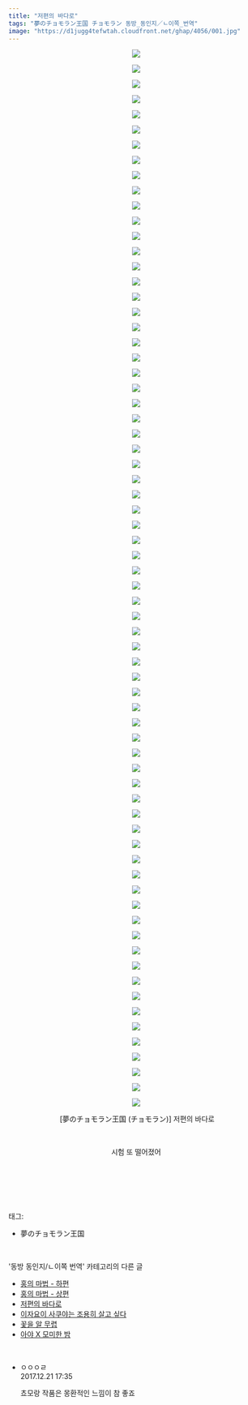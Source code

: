 ```yaml
---
title: "저편의 바다로"
tags: "夢のチョモラン王国 チョモラン 동방_동인지／ㄴ이쪽_번역"
image: "https://d1jugg4tefwtah.cloudfront.net/ghap/4056/001.jpg"
---
```

<div class="article">
<p style="text-align: center; clear: none; float: none;"><img src="{{ site.imgserver11 }}/ghap/4056/001.jpg"/></p>
<p style="text-align: center; clear: none; float: none;"><img src="{{ site.imgserver11 }}/ghap/4056/002.jpg"/></p>
<p style="text-align: center; clear: none; float: none;"><img src="{{ site.imgserver11 }}/ghap/4056/003.jpg"/></p>
<p style="text-align: center; clear: none; float: none;"><img src="{{ site.imgserver11 }}/ghap/4056/004.jpg"/></p>
<p style="text-align: center; clear: none; float: none;"><img src="{{ site.imgserver11 }}/ghap/4056/005.jpg"/></p>
<p style="text-align: center; clear: none; float: none;"><img src="{{ site.imgserver11 }}/ghap/4056/006.jpg"/></p>
<p style="text-align: center; clear: none; float: none;"><img src="{{ site.imgserver11 }}/ghap/4056/007.jpg"/></p>
<p style="text-align: center; clear: none; float: none;"><img src="{{ site.imgserver11 }}/ghap/4056/008.jpg"/></p>
<p style="text-align: center; clear: none; float: none;"><img src="{{ site.imgserver11 }}/ghap/4056/009.jpg"/></p>
<p style="text-align: center; clear: none; float: none;"><img src="{{ site.imgserver11 }}/ghap/4056/010.jpg"/></p>
<p style="text-align: center; clear: none; float: none;"><img src="{{ site.imgserver11 }}/ghap/4056/011.jpg"/></p>
<p style="text-align: center; clear: none; float: none;"><img src="{{ site.imgserver11 }}/ghap/4056/012.jpg"/></p>
<p style="text-align: center; clear: none; float: none;"><img src="{{ site.imgserver11 }}/ghap/4056/013.jpg"/></p>
<p style="text-align: center; clear: none; float: none;"><img src="{{ site.imgserver11 }}/ghap/4056/014.jpg"/></p>
<p style="text-align: center; clear: none; float: none;"><img src="{{ site.imgserver11 }}/ghap/4056/015.jpg"/></p>
<p style="text-align: center; clear: none; float: none;"><img src="{{ site.imgserver11 }}/ghap/4056/016.jpg"/></p>
<p style="text-align: center; clear: none; float: none;"><img src="{{ site.imgserver11 }}/ghap/4056/017.jpg"/></p>
<p style="text-align: center; clear: none; float: none;"><img src="{{ site.imgserver11 }}/ghap/4056/018.jpg"/></p>
<p style="text-align: center; clear: none; float: none;"><img src="{{ site.imgserver11 }}/ghap/4056/019.jpg"/></p>
<p style="text-align: center; clear: none; float: none;"><img src="{{ site.imgserver11 }}/ghap/4056/020.jpg"/></p>
<p style="text-align: center; clear: none; float: none;"><img src="{{ site.imgserver11 }}/ghap/4056/021.jpg"/></p>
<p style="text-align: center; clear: none; float: none;"><img src="{{ site.imgserver11 }}/ghap/4056/022.jpg"/></p>
<p style="text-align: center; clear: none; float: none;"><img src="{{ site.imgserver11 }}/ghap/4056/023.jpg"/></p>
<p style="text-align: center; clear: none; float: none;"><img src="{{ site.imgserver11 }}/ghap/4056/024.jpg"/></p>
<p style="text-align: center; clear: none; float: none;"><img src="{{ site.imgserver11 }}/ghap/4056/025.jpg"/></p>
<p style="text-align: center; clear: none; float: none;"><img src="{{ site.imgserver11 }}/ghap/4056/026.jpg"/></p>
<p style="text-align: center; clear: none; float: none;"><img src="{{ site.imgserver11 }}/ghap/4056/027.jpg"/></p>
<p style="text-align: center; clear: none; float: none;"><img src="{{ site.imgserver11 }}/ghap/4056/028.jpg"/></p>
<p style="text-align: center; clear: none; float: none;"><img src="{{ site.imgserver11 }}/ghap/4056/029.jpg"/></p>
<p style="text-align: center; clear: none; float: none;"><img src="{{ site.imgserver11 }}/ghap/4056/030.jpg"/></p>
<p style="text-align: center; clear: none; float: none;"><img src="{{ site.imgserver11 }}/ghap/4056/031.jpg"/></p>
<p style="text-align: center; clear: none; float: none;"><img src="{{ site.imgserver11 }}/ghap/4056/032.jpg"/></p>
<p style="text-align: center; clear: none; float: none;"><img src="{{ site.imgserver11 }}/ghap/4056/033.jpg"/></p>
<p style="text-align: center; clear: none; float: none;"><img src="{{ site.imgserver11 }}/ghap/4056/034.jpg"/></p>
<p style="text-align: center; clear: none; float: none;"><img src="{{ site.imgserver11 }}/ghap/4056/035.jpg"/></p>
<p style="text-align: center; clear: none; float: none;"><img src="{{ site.imgserver11 }}/ghap/4056/036.jpg"/></p>
<p style="text-align: center; clear: none; float: none;"><img src="{{ site.imgserver11 }}/ghap/4056/037.jpg"/></p>
<p style="text-align: center; clear: none; float: none;"><img src="{{ site.imgserver11 }}/ghap/4056/038.jpg"/></p>
<p style="text-align: center; clear: none; float: none;"><img src="{{ site.imgserver11 }}/ghap/4056/039.jpg"/></p>
<p style="text-align: center; clear: none; float: none;"><img src="{{ site.imgserver11 }}/ghap/4056/040.jpg"/></p>
<p style="text-align: center; clear: none; float: none;"><img src="{{ site.imgserver11 }}/ghap/4056/041.jpg"/></p>
<p style="text-align: center; clear: none; float: none;"><img src="{{ site.imgserver11 }}/ghap/4056/042.jpg"/></p>
<p style="text-align: center; clear: none; float: none;"><img src="{{ site.imgserver11 }}/ghap/4056/043.jpg"/></p>
<p style="text-align: center; clear: none; float: none;"><img src="{{ site.imgserver11 }}/ghap/4056/044.jpg"/></p>
<p style="text-align: center; clear: none; float: none;"><img src="{{ site.imgserver11 }}/ghap/4056/045.jpg"/></p>
<p style="text-align: center; clear: none; float: none;"><img src="{{ site.imgserver11 }}/ghap/4056/046.jpg"/></p>
<p style="text-align: center; clear: none; float: none;"><img src="{{ site.imgserver11 }}/ghap/4056/047.jpg"/></p>
<p style="text-align: center; clear: none; float: none;"><img src="{{ site.imgserver11 }}/ghap/4056/048.jpg"/></p>
<p style="text-align: center; clear: none; float: none;"><img src="{{ site.imgserver11 }}/ghap/4056/049.jpg"/></p>
<p style="text-align: center; clear: none; float: none;"><img src="{{ site.imgserver11 }}/ghap/4056/050.jpg"/></p>
<p style="text-align: center; clear: none; float: none;"><img src="{{ site.imgserver11 }}/ghap/4056/051.jpg"/></p>
<p style="text-align: center; clear: none; float: none;"><img src="{{ site.imgserver11 }}/ghap/4056/052.jpg"/></p>
<p style="text-align: center; clear: none; float: none;"><img src="{{ site.imgserver11 }}/ghap/4056/053.jpg"/></p>
<p style="text-align: center; clear: none; float: none;"><img src="{{ site.imgserver11 }}/ghap/4056/054.jpg"/></p>
<p style="text-align: center; clear: none; float: none;"><img src="{{ site.imgserver11 }}/ghap/4056/055.jpg"/></p>
<p style="text-align: center; clear: none; float: none;"><img src="{{ site.imgserver11 }}/ghap/4056/056.jpg"/></p>
<p style="text-align: center; clear: none; float: none;"><img src="{{ site.imgserver11 }}/ghap/4056/057.jpg"/></p>
<p style="text-align: center; clear: none; float: none;"><img src="{{ site.imgserver11 }}/ghap/4056/058.jpg"/></p>
<p style="text-align: center; clear: none; float: none;"><img src="{{ site.imgserver11 }}/ghap/4056/059.jpg"/></p>
<p style="text-align: center; clear: none; float: none;"><img src="{{ site.imgserver11 }}/ghap/4056/060.jpg"/></p>
<p style="text-align: center; clear: none; float: none;"><img src="{{ site.imgserver11 }}/ghap/4056/061.jpg"/></p>
<p style="text-align: center; clear: none; float: none;"><img src="{{ site.imgserver11 }}/ghap/4056/062.jpg"/></p>
<p style="text-align: center; clear: none; float: none;"><img src="{{ site.imgserver11 }}/ghap/4056/063.jpg"/></p>
<p style="text-align: center; clear: none; float: none;"><img src="{{ site.imgserver11 }}/ghap/4056/064.jpg"/></p>
<p style="text-align: center; clear: none; float: none;"><img src="{{ site.imgserver11 }}/ghap/4056/065.jpg"/></p>
<p style="text-align: center; clear: none; float: none;"><img src="{{ site.imgserver11 }}/ghap/4056/066.jpg"/></p>
<p style="text-align: center; clear: none; float: none;"><img src="{{ site.imgserver11 }}/ghap/4056/067.jpg"/></p>
<p style="text-align: center; clear: none; float: none;"><img src="{{ site.imgserver11 }}/ghap/4056/068.jpg"/></p>
<p style="text-align: center; clear: none; float: none;"><img src="{{ site.imgserver11 }}/ghap/4056/069.jpg"/></p>
<p style="text-align: center; clear: none; float: none;"><img src="{{ site.imgserver11 }}/ghap/4056/070.jpg"/></p>
<p style="text-align: center; clear: none; float: none;"> [夢のチョモラン王国 (チョモラン)] 저편의 바다로</p>
<p style="text-align: center; clear: none; float: none;"><br/></p>
<p style="text-align: center; clear: none; float: none;">시험 또 떨어졌어</p>
<p style="text-align: center; clear: none; float: none;"><br/></p>
<p><br/></p>
</div><br/>
<div class="tagTrail">
<p>태그: </p>
<ul>
<li>夢のチョモラン王国</li>
</ul>
</div><br/>
<div class="another">
<p>'동방 동인지/ㄴ이쪽 번역' 카테고리의 다른 글</p>
<ul>
<li><a href="/ghap_4058">홍의 마법 - 하편</a></li>
<li><a href="/ghap_4057">홍의 마법 - 상편</a></li>
<li><a href="/ghap_4056">저편의 바다로</a></li>
<li><a href="/ghap_4055">이자요이 사쿠야는 조용히 살고 싶다</a></li>
<li><a href="/ghap_4032">꽃을 알 무렵</a></li>
<li><a href="/ghap_4026">아야 X 모미한 밤</a></li>
</ul>
</div><br/>
<div class="cb_module cb_fluid">
<div class="cb_wrt cb_profile">
<div class="comment">
<ul>
<li class="cb_thumb_off" id="comment15156996">
<div class="cb_comment_area">
<div class="cb_info_area">
<div class="cb_section">
<span class="cb_nick_name">ㅇㅇㅇㄹ</span>
</div>
<div class="cb_section">
<span class="cb_date">2017.12.21 17:35 </span>
</div>
</div>
<div class="cb_dsc_comment">
<p class="cb_dsc">
											쵸모랑 작품은 몽환적인 느낌이 참 좋죠
										</p>
</div>
</div></li>
</ul>
</div>
</div><!-- commentList close -->
</div><br/>
